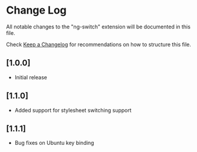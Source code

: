 # Change Log

All notable changes to the "ng-switch" extension will be documented in this file.

Check [Keep a Changelog](http://keepachangelog.com/) for recommendations on how to structure this file.

## [1.0.0]

- Initial release

## [1.1.0]

- Added support for stylesheet switching support

## [1.1.1]

- Bug fixes on Ubuntu key binding
